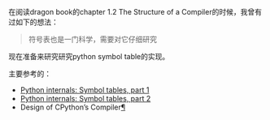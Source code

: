 在阅读dragon book的chapter 1.2 The Structure of a Compiler的时候，我曾有过如下的想法：

> 符号表也是一门科学，需要对它仔细研究

现在准备来研究研究python symbol table的实现。

主要参考的：

- [Python internals: Symbol tables, part 1](https://eli.thegreenplace.net/2010/09/18/python-internals-symbol-tables-part-1)
- [Python internals: Symbol tables, part 2](https://eli.thegreenplace.net/2010/09/20/python-internals-symbol-tables-part-2)
- Design of CPython’s Compiler[¶](https://devguide.python.org/compiler/#design-of-cpython-s-compiler)